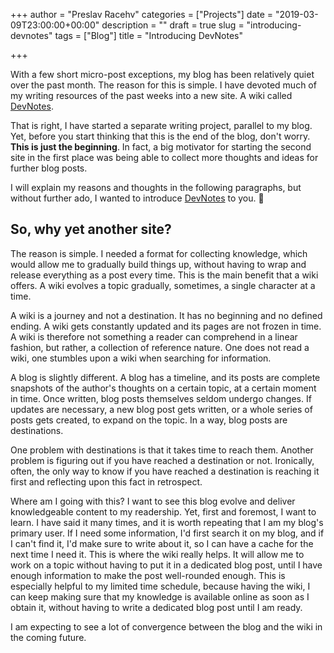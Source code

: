 +++
author = "Preslav Racehv"
categories = ["Projects"]
date = "2019-03-09T23:00:00+00:00"
description = ""
draft = true
slug = "introducing-devnotes"
tags = ["Blog"]
title = "Introducing DevNotes"

+++
<p>With a few short micro-post exceptions, my blog has been relatively quiet over the past month. The reason for this is simple. I have devoted much of my writing resources of the past weeks into a new site. A wiki called <a href="https://devnotes.space/">DevNotes</a>.</p><p>That is right, I have started a separate writing project, parallel to my blog. Yet, before you start thinking that this is the end of the blog, don't worry. <strong>This is just the beginning</strong>. In fact, a big motivator for starting the second site in the first place was being able to collect more thoughts and ideas for further blog posts.</p><p>I will explain my reasons and thoughts in the following paragraphs, but without further ado, I wanted to introduce <a href="https://devnotes.space/">DevNotes</a> to you. 🎉</p><h2 id="so-why-yet-another-site">So, why yet another site?</h2><p>The reason is simple. I needed a format for collecting knowledge, which would allow me to gradually build things up, without having to wrap and release everything as a post every time. This is the main benefit that a wiki offers. A wiki evolves a topic gradually, sometimes, a single character at a time.</p><p>A wiki is a journey and not a destination. It has no beginning and no defined ending. A wiki gets constantly updated and its pages are not frozen in time. A wiki is therefore not something a reader can comprehend in a linear fashion, but rather, a collection of reference nature. One does not read a wiki, one stumbles upon a wiki when searching for information.</p><p>A blog is slightly different. A blog has a timeline, and its posts are complete snapshots of the author's thoughts on a certain topic, at a certain moment in time. Once written, blog posts themselves seldom undergo changes. If updates are necessary, a new blog post gets written, or a whole series of posts gets created, to expand on the topic. In a way, blog posts are destinations.</p><p>One problem with destinations is that it takes time to reach them. Another problem is figuring out if you have reached a destination or not. Ironically, often, the only way to know if you have reached a destination is reaching it first and reflecting upon this fact in retrospect.</p><p>Where am I going with this? I want to see this blog evolve and deliver knowledgeable content to my readership. Yet, first and foremost, I want to learn. I have said it many times, and it is worth repeating that I am my blog's primary user. If I need some information, I'd first search it on my blog, and if I can't find it, I'd make sure to write about it, so I can have a cache for the next time I need it. This is where the wiki really helps. It will allow me to work on a topic without having to put it in a dedicated blog post, until I have enough information to make the post well-rounded enough. This is especially helpful to my limited time schedule, because having the wiki, I can keep making sure that my knowledge is available online as soon as I obtain it, without having to write a dedicated blog post until I am ready.</p><p>I am expecting to see a lot of convergence between the blog and the wiki in the coming future.</p>